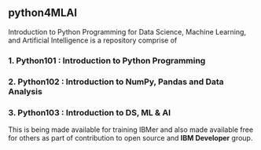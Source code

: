 ## python4MLAI

Introduction to Python Programming for Data Science, Machine Learning, and Artificial Intelligence is a repository comprise of  

### 1. Python101 : Introduction to Python Programming
### 2. Python102 : Introduction to NumPy, Pandas and Data Analysis
### 3. Python103 : Introduction to DS, ML & AI

This is being made available for training IBMer and also made available free for others as part of contribution to open source and **IBM Developer** group.

